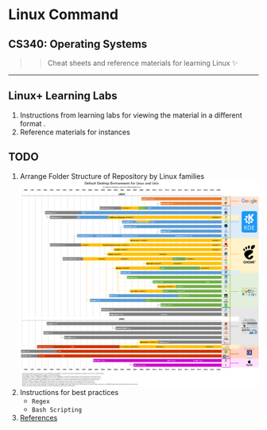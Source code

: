 # Linux Command

## CS340: Operating Systems

> > Cheat sheets and reference materials for learning Linux :sparkles: 

<!--This repository is more for reference but future development of training materials always likely-->

---

## Linux+ Learning Labs

1. Instructions from learning labs for viewing the material in a different format .
2. Reference materials for instances

## TODO

1. Arrange Folder Structure of Repository by Linux families ![Timeline of Linux families](./img/Linux%20timeline.png)
   <!-- Original Image from ![Timeline Credit](./img/alphonse.png)-->
2. Instructions for best practices
   - `Regex`
   - `Bash Scripting`
7. [References]([./Docs/CombinedLabs.pdf])
